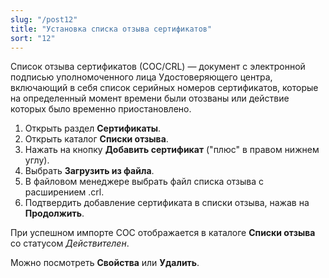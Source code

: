 ```yaml
---
slug: "/post12"
title: "Установка списка отзыва сертификатов"
sort: "12"
---
```


Список отзыва сертификатов (СОС/CRL) — документ с электронной подписью уполномоченного лица Удостоверяющего центра, включающий в себя список серийных номеров сертификатов, которые на определенный момент времени были отозваны или действие которых было временно приостановлено.

1. Открыть раздел **Сертификаты**.
2. Открыть каталог **Списки отзыва**.
3. Нажать на кнопку **Добавить сертификат** ("плюс" в правом нижнем углу).
4. Выбрать **Загрузить из файла**.
5. В файловом менеджере выбрать файл списка отзыва с расширением .crl.
6. Подтвердить добавление сертификата в списки отзыва, нажав на **Продолжить**.

При успешном импорте СОС отображается в каталоге **Списки отзыва** со статусом *Действителен*.

Можно посмотреть **Свойства** или **Удалить**.